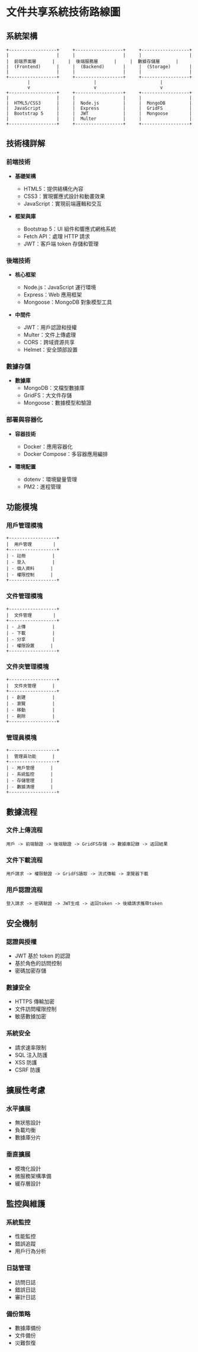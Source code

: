 # 文件共享系統技術路線圖

## 系統架構

```
+------------------+     +------------------+     +------------------+
|                  |     |                  |     |                  |
|  前端界面層      |     |  後端服務層      |     |  數據存儲層      |
|  (Frontend)      |     |  (Backend)       |     |  (Storage)       |
|                  |     |                  |     |                  |
+------------------+     +------------------+     +------------------+
        |                        |                        |
        v                        v                        v
+------------------+     +------------------+     +------------------+
|                  |     |                  |     |                  |
|  HTML5/CSS3      |     |  Node.js         |     |  MongoDB         |
|  JavaScript      |     |  Express         |     |  GridFS          |
|  Bootstrap 5     |     |  JWT             |     |  Mongoose        |
|                  |     |  Multer          |     |                  |
+------------------+     +------------------+     +------------------+
```

## 技術棧詳解

### 前端技術
- **基礎架構**
  - HTML5：提供結構化內容
  - CSS3：實現響應式設計和動畫效果
  - JavaScript：實現前端邏輯和交互

- **框架與庫**
  - Bootstrap 5：UI 組件和響應式網格系統
  - Fetch API：處理 HTTP 請求
  - JWT：客戶端 token 存儲和管理

### 後端技術
- **核心框架**
  - Node.js：JavaScript 運行環境
  - Express：Web 應用框架
  - Mongoose：MongoDB 對象模型工具

- **中間件**
  - JWT：用戶認證和授權
  - Multer：文件上傳處理
  - CORS：跨域資源共享
  - Helmet：安全頭部設置

### 數據存儲
- **數據庫**
  - MongoDB：文檔型數據庫
  - GridFS：大文件存儲
  - Mongoose：數據模型和驗證

### 部署與容器化
- **容器技術**
  - Docker：應用容器化
  - Docker Compose：多容器應用編排

- **環境配置**
  - dotenv：環境變量管理
  - PM2：進程管理

## 功能模塊

### 用戶管理模塊
```
+------------------+
|  用戶管理        |
+------------------+
| - 註冊          |
| - 登入          |
| - 個人資料      |
| - 權限控制      |
+------------------+
```

### 文件管理模塊
```
+------------------+
|  文件管理        |
+------------------+
| - 上傳          |
| - 下載          |
| - 分享          |
| - 權限設置      |
+------------------+
```

### 文件夾管理模塊
```
+------------------+
|  文件夾管理      |
+------------------+
| - 創建          |
| - 瀏覽          |
| - 移動          |
| - 刪除          |
+------------------+
```

### 管理員模塊
```
+------------------+
|  管理員功能      |
+------------------+
| - 用戶管理      |
| - 系統監控      |
| - 存儲管理      |
| - 數據清理      |
+------------------+
```

## 數據流程

### 文件上傳流程
```
用戶 -> 前端驗證 -> 後端驗證 -> GridFS存儲 -> 數據庫記錄 -> 返回結果
```

### 文件下載流程
```
用戶請求 -> 權限驗證 -> GridFS讀取 -> 流式傳輸 -> 瀏覽器下載
```

### 用戶認證流程
```
登入請求 -> 密碼驗證 -> JWT生成 -> 返回token -> 後續請求攜帶token
```

## 安全機制

### 認證與授權
- JWT 基於 token 的認證
- 基於角色的訪問控制
- 密碼加密存儲

### 數據安全
- HTTPS 傳輸加密
- 文件訪問權限控制
- 敏感數據加密

### 系統安全
- 請求速率限制
- SQL 注入防護
- XSS 防護
- CSRF 防護

## 擴展性考慮

### 水平擴展
- 無狀態設計
- 負載均衡
- 數據庫分片

### 垂直擴展
- 模塊化設計
- 微服務架構準備
- 緩存層設計

## 監控與維護

### 系統監控
- 性能監控
- 錯誤追蹤
- 用戶行為分析

### 日誌管理
- 訪問日誌
- 錯誤日誌
- 審計日誌

### 備份策略
- 數據庫備份
- 文件備份
- 災難恢復 
